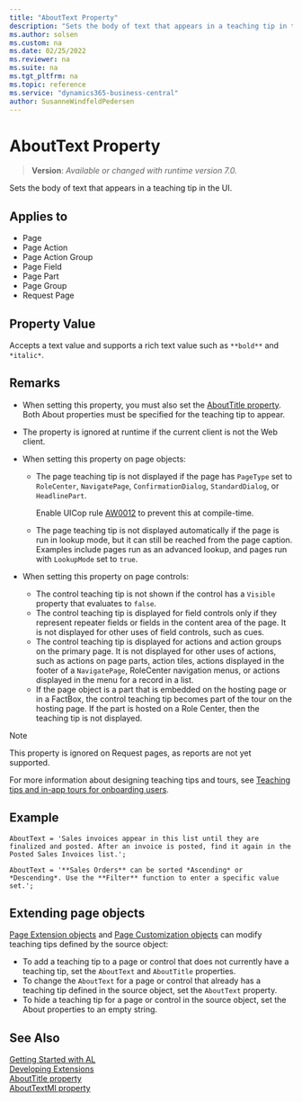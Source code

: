 ```yaml
---
title: "AboutText Property"
description: "Sets the body of text that appears in a teaching tip in the UI."
ms.author: solsen
ms.custom: na
ms.date: 02/25/2022
ms.reviewer: na
ms.suite: na
ms.tgt_pltfrm: na
ms.topic: reference
ms.service: "dynamics365-business-central"
author: SusanneWindfeldPedersen
---
```

[//]: # (START>DO_NOT_EDIT)
[//]: # (IMPORTANT:Do not edit any of the content between here and the END>DO_NOT_EDIT.)
[//]: # (Any modifications should be made in the .xml files in the ModernDev repo.)
# AboutText Property
> **Version**: _Available or changed with runtime version 7.0._

Sets the body of text that appears in a teaching tip in the UI.

## Applies to
-   Page
-   Page Action
-   Page Action Group
-   Page Field
-   Page Part
-   Page Group
-   Request Page

[//]: # (IMPORTANT: END>DO_NOT_EDIT)

## Property Value

Accepts a text value and supports a rich text value such as `**bold**` and `*italic*`.

## Remarks

- When setting this property, you must also set the [AboutTitle property](devenv-abouttitle-property.md). Both About properties must be specified for the teaching tip to appear.
- The property is ignored at runtime if the current client is not the Web client.
- When setting this property on page objects:  
  - The page teaching tip is not displayed if the page has `PageType` set to `RoleCenter`, `NavigatePage`, `ConfirmationDialog`, `StandardDialog`, or `HeadlinePart`.
  
    Enable UICop rule [AW0012](../analyzers/uicop-aw0012.md) to prevent this at compile-time. 
  - The page teaching tip is not displayed automatically if the page is run in lookup mode, but it can still be reached from the page caption. Examples include pages run as an advanced lookup, and pages run with `LookupMode` set to `true`.  

- When setting this property on page controls:  
  - The control teaching tip is not shown if the control has a `Visible` property that evaluates to `false`. 
  - The control teaching tip is displayed for field controls only if they represent repeater fields or fields in the content area of the page. It is not displayed for other uses of field controls, such as cues. 
  - The control teaching tip is displayed for actions and action groups on the primary page. It is not displayed for other uses of actions, such as actions on page parts, action tiles, actions displayed in the footer of a `NavigatePage`, RoleCenter navigation menus, or actions displayed in the menu for a record in a list.
  - If the page object is a part that is embedded on the hosting page or in a FactBox, the control teaching tip becomes part of the tour on the hosting page. If the part is hosted on a Role Center, then the teaching tip is not displayed. 

> [!NOTE]  
> This property is ignored on Request pages, as reports are not yet supported.

For more information about designing teaching tips and tours, see [Teaching tips and in-app tours for onboarding users](../../administration/onboarding-teaching-tips-tours.md). 

## Example

```al
AboutText = 'Sales invoices appear in this list until they are finalized and posted. After an invoice is posted, find it again in the Posted Sales Invoices list.';
```

```al
AboutText = '**Sales Orders** can be sorted *Ascending* or *Descending*. Use the **Filter** function to enter a specific value set.';
```

## Extending page objects

[Page Extension objects](../devenv-page-ext-object.md) and [Page Customization objects](../devenv-page-customization-object.md) can modify teaching tips defined by the source object:  

- To add a teaching tip to a page or control that does not currently have a teaching tip, set the `AboutText` and `AboutTitle` properties. 
- To change the `AboutText` for a page or control that already has a teaching tip defined in the source object, set the `AboutText` property. 
- To hide a teaching tip for a page or control in the source object, set the About properties to an empty string. 

## See Also

[Getting Started with AL](../devenv-get-started.md)  
[Developing Extensions](../devenv-dev-overview.md)  
[AboutTitle property](devenv-abouttitle-property.md)  
[AboutTextMl property](devenv-abouttextml-property.md)
